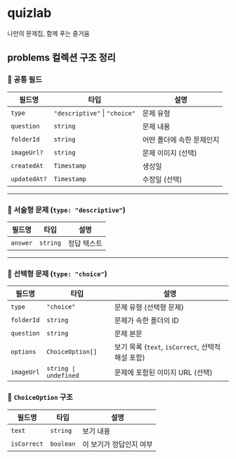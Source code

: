 # quizlab
나만의 문제집, 함께 푸는 즐거움

## problems 컬렉션 구조 정리

### 🔸 공통 필드

| 필드명      | 타입                              | 설명                         |
|------------|----------------------------------|------------------------------|
| `type`     | `"descriptive"` \| `"choice"`    | 문제 유형                    |
| `question` | `string`                         | 문제 내용                    |
| `folderId` | `string`                         | 어떤 폴더에 속한 문제인지   |
| `imageUrl?`| `string`                         | 문제 이미지 (선택)          |
| `createdAt`| `Timestamp`                      | 생성일                       |
| `updatedAt?`| `Timestamp`                     | 수정일 (선택)               |

---

### 🔹 서술형 문제 (`type: "descriptive"`)

| 필드명  | 타입     | 설명         |
|--------|----------|--------------|
| `answer` | `string` | 정답 텍스트  |

---


### 🔹 선택형 문제 (`type: "choice"`)

| 필드명       | 타입                     | 설명                                             |
|--------------|--------------------------|--------------------------------------------------|
| `type`       | `"choice"`               | 문제 유형 (선택형 문제)                         |
| `folderId`   | `string`                 | 문제가 속한 폴더의 ID                            |
| `question`   | `string`                 | 문제 본문                                        |
| `options`    | `ChoiceOption[]`         | 보기 목록 (`text`, `isCorrect`, 선택적 해설 포함)|
| `imageUrl`   | `string \| undefined`    | 문제에 포함된 이미지 URL (선택)                 |


### 🔸 `ChoiceOption` 구조

| 필드명         | 타입         | 설명                                |
|----------------|--------------|-------------------------------------|
| `text`         | `string`     | 보기 내용                            |
| `isCorrect`    | `boolean`    | 이 보기가 정답인지 여부              |



